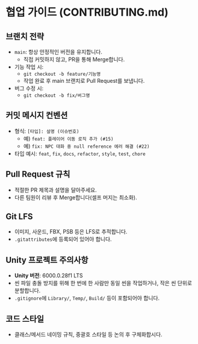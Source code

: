 # 협업 가이드 (CONTRIBUTING.md)

## 브랜치 전략
- `main`: 항상 안정적인 버전을 유지합니다.  
  - 직접 커밋하지 않고, PR을 통해 Merge합니다.
- 기능 작업 시:
  - `git checkout -b feature/기능명`
  - 작업 완료 후 main 브랜치로 Pull Request를 보냅니다.
- 버그 수정 시:
  - `git checkout -b fix/버그명` 

## 커밋 메시지 컨벤션
- 형식: `[타입]: 설명 (이슈번호)`
  - 예) `feat: 플레이어 이동 로직 추가 (#15)`
  - 예) `fix: NPC 대화 중 null reference 에러 해결 (#22)`
- 타입 예시: `feat`, `fix`, `docs`, `refactor`, `style`, `test`, `chore`

## Pull Request 규칙
- 적절한 PR 제목과 설명을 달아주세요.
- 다른 팀원이 리뷰 후 Merge합니다(셀프 머지는 최소화).

## Git LFS
- 이미지, 사운드, FBX, PSB 등은 LFS로 추적합니다.
- `.gitattributes`에 등록되어 있어야 합니다.

## Unity 프로젝트 주의사항
- **Unity 버전**: 6000.0.28f1 LTS  
- 씬 파일 충돌 방지를 위해 한 번에 한 사람만 동일 씬을 작업하거나, 작은 씬 단위로 분할합니다.
- `.gitignore`에 `Library/`, `Temp/`, `Build/` 등이 포함되어야 합니다.

## 코드 스타일
- 클래스/메서드 네이밍 규칙, 중괄호 스타일 등 논의 후 구체화합시다.
